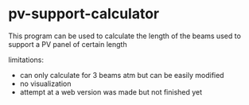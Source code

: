 # pv-support-calculator

This program can be used to calculate the length of the beams used to support a PV panel of certain length

limitations:

  - can only calculate for 3 beams atm but can be easily modified
  - no visualization
  - attempt at a web version was made but not finished yet
